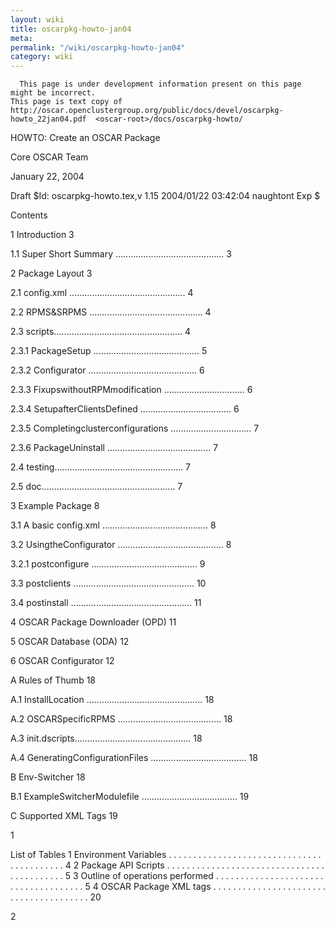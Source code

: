 ```yaml
---
layout: wiki
title: oscarpkg-howto-jan04
meta: 
permalink: "/wiki/oscarpkg-howto-jan04"
category: wiki
---
```

<!-- Name: oscarpkg-howto-jan04 -->
<!-- Version: 1 -->
<!-- Author: amitvyas -->

``` 
  This page is under development information present on this page might be incorrect.  
This page is text copy of http://oscar.openclustergroup.org/public/docs/devel/oscarpkg-howto_22jan04.pdf  <oscar-root>/docs/oscarpkg-howto/
```

HOWTO: Create an OSCAR Package 

Core OSCAR Team 

January 22, 2004 

Draft $Id: oscarpkg-howto.tex,v 1.15 2004/01/22 03:42:04 naughtont Exp $ 

Contents 

1 Introduction 3 

1.1 Super Short Summary ........................................... 3


2 Package Layout 3 

2.1 config.xml .............................................. 4


2.2 RPMS&SRPMS ............................................. 4


2.3 scripts................................................... 4


2.3.1 PackageSetup .......................................... 5


2.3.2 Configurator ........................................... 6


2.3.3 FixupswithoutRPMmodification ................................ 6


2.3.4 SetupafterClientsDefined .................................... 6


2.3.5 Completingclusterconfigurations ................................ 7


2.3.6 PackageUninstall ......................................... 7


2.4 testing................................................... 7


2.5 doc..................................................... 7


3 Example Package 8 

3.1 A basic config.xml .......................................... 8


3.2 UsingtheConfigurator .......................................... 8


3.2.1 postconfigure .......................................... 9


3.3 postclients ................................................ 10


3.4 postinstall ................................................ 11


4 OSCAR Package Downloader (OPD) 11 

5 OSCAR Database (ODA) 12 

6 OSCAR Configurator 12 

A Rules of Thumb 18 

A.1 InstallLocation .............................................. 18


A.2 OSCARSpecificRPMS ......................................... 18


A.3 init.dscripts.............................................. 18


A.4 GeneratingConfigurationFiles ...................................... 18


B Env-Switcher 18 

B.1 ExampleSwitcherModulefile ...................................... 19


C Supported XML Tags 19 

1 


List of Tables 
1 Environment Variables . . . . . . . . . . . . . . . . . . . . . . . . . . . . . . . . . . . . . . . . . . 4 
2 Package API Scripts . . . . . . . . . . . . . . . . . . . . . . . . . . . . . . . . . . . . . . . . . . . 5 
3 Outline of operations performed . . . . . . . . . . . . . . . . . . . . . . . . . . . . . . . . . . . . . 5 
4 OSCAR Package XML tags . . . . . . . . . . . . . . . . . . . . . . . . . . . . . . . . . . . . . . . 20 

2 
